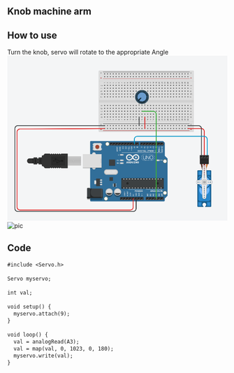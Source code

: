 ## Knob machine arm
## How to use
Turn the knob, servo will rotate to the appropriate Angle
 ![pic](https://github.com/msc-creative-computing/p-comp-labs-FengLinLi2010/blob/main/Lab3/servocircuit.png)
 ![pic](https://github.com/msc-creative-computing/p-comp-labs-FengLinLi2010/blob/main/Lab3/servo.jpg)
## Code
```
#include <Servo.h>

Servo myservo; 

int val;    

void setup() {
  myservo.attach(9); 
}

void loop() {
  val = analogRead(A3);
  val = map(val, 0, 1023, 0, 180);   
  myservo.write(val);                
}
